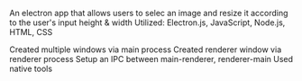 An electron app that allows users to selec an image and resize it according to the user's input height & width
Utilized: Electron.js, JavaScript, Node.js, HTML, CSS

Created multiple windows via main process
Created renderer window via renderer process
Setup an IPC between main-renderer, renderer-main
Used native tools
